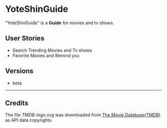 # YoteShinGuide

"YoteShinGuide" is a **Guide** for movies and tv shows.

## User Stories

- Search Trending Movies and Tv shows
- Favorite Movies and Remind you

## Versions

- beta


___

## Credits

The file *TMDB-logo.svg* was downloaded from [The Movie Database(TMDB)][1] as API data copyrights.

[1]: <https://www.themoviedb.org>
